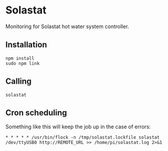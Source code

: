 # Solastat

Monitoring for Solastat hot water system controller.

## Installation
```text
npm install
sudo npm link
```

## Calling
```
solastat
```

## Cron scheduling
Something like this will keep the job up in the case of errors:
```text
* * * * * /usr/bin/flock -n /tmp/solastat.lockfile solastat /dev/ttyUSB0 http://REMOTE_URL >> /home/pi/solastat.log 2>&1
```
